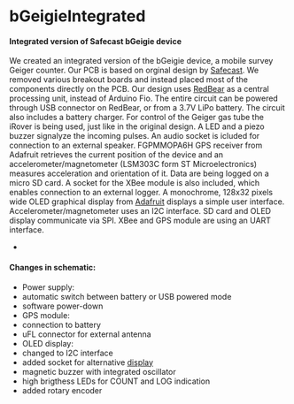 # bGeigieIntegrated
#### Integrated version of Safecast bGeigie device

We created an integrated version of the bGeigie device, a mobile survey Geiger counter. Our PCB is based on orginal design by [Safecast](https://github.com/Safecast/bGeigieNanoKit). We removed various breakout boards and instead placed most of the components directly on the PCB. Our design uses [RedBear](https://github.com/redbear/Duo) as a central processing unit, instead of Arduino Fio. The entire circuit can be powered through USB connector on RedBear, or from a 3.7V LiPo battery. The circuit also includes a battery charger. For control of the Geiger gas tube the iRover is being used, just like in the original design. A LED and a piezo buzzer signalyze the incoming pulses. An audio socket is icluded for connection to an external speaker. FGPMMOPA6H GPS receiver from Adafruit retrieves the current position of the device and an accelerometer/magnetometer (LSM303C form ST Microelectronics) measures acceleration and orientation of it. Data are being logged on a micro SD card. A socket for the XBee module is also included, which enables connection to an external logger. A monochrome, 128x32 pixels wide OLED graphical display from [Adafruit](https://www.adafruit.com/product/938) displays a simple user interface. Accelerometer/magnetometer uses an I2C interface. SD card and OLED display communicate via SPI. XBee and GPS module are using an UART interface.

-

#### Changes in schematic:

* Power supply:
 * automatic switch between battery or USB powered mode
 * software power-down
* GPS module:
 * connection to battery
 * uFL connector for external antenna
* OLED display:
 * changed to I2C interface
 * added socket for alternative [display](http://www.aliexpress.com/item/Yellow-blue-double-color-and-white-128X64-0-96-inch-OLED-LCD-LED-Display-Module-For/32596867613.html?spm=2114.01010208.3.1.g3SQnj&ws_ab_test=searchweb201556_7,searchweb201602_1_10017_10005_10006_10034_10021_507_10022_508_10020_10018_10019,searchweb201603_7&btsid=5a852adc-a3e3-4cea-823f-5d48bcb473b9)
* magnetic buzzer with integrated oscillator
* high brigthess LEDs for COUNT and LOG indication
* added rotary encoder
